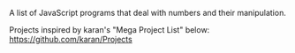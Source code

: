 A list of JavaScript programs that deal with numbers and their manipulation.

Projects inspired by karan's "Mega Project List" below:
https://github.com/karan/Projects
